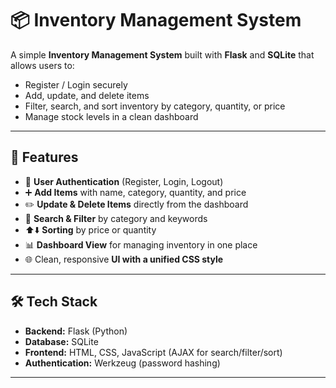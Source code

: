 # 📦 Inventory Management System  

A simple **Inventory Management System** built with **Flask** and **SQLite** that allows users to:  
- Register / Login securely  
- Add, update, and delete items  
- Filter, search, and sort inventory by category, quantity, or price  
- Manage stock levels in a clean dashboard  

---

## 🚀 Features  

- 🔐 **User Authentication** (Register, Login, Logout)  
- ➕ **Add Items** with name, category, quantity, and price  
- ✏️ **Update & Delete Items** directly from the dashboard  
- 🔎 **Search & Filter** by category and keywords  
- ⬆️⬇️ **Sorting** by price or quantity  
- 📊 **Dashboard View** for managing inventory in one place  
- 🌐 Clean, responsive **UI with a unified CSS style**  

---

## 🛠️ Tech Stack  

- **Backend:** Flask (Python)  
- **Database:** SQLite  
- **Frontend:** HTML, CSS, JavaScript (AJAX for search/filter/sort)  
- **Authentication:** Werkzeug (password hashing)  

---

